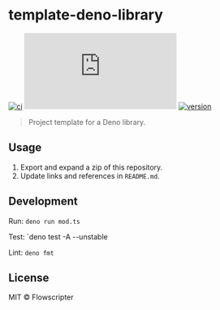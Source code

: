# template-deno-library

[![ci](https://github.com/flowscripter/template-deno-application/workflows/release-deno-library/badge.svg)](https://github.com/flowscripter/template-deno-library)
![dependencies](https://img.shields.io/endpoint?url=https%3A%2F%2Fdeno-visualizer.danopia.net%2Fshields%2Fupdates%2Fx%template-deno-library%2Fmod.ts)
[![version](https://img.shields.io/endpoint?url=https%3A%2F%2Fdeno-visualizer.danopia.net%2Fshields%2Flatest-version%2Fx%2Ftemplate-deno-library%2Fmod.ts)](https://doc.deno.land/https/deno.land/x/template-deno-library/mod.ts)

> Project template for a Deno library.

## Usage

1. Export and expand a zip of this repository.
2. Update links and references in `README.md`.

## Development

Run: `deno run mod.ts`

Test: `deno test -A --unstable

Lint: `deno fmt`

## License

MIT © Flowscripter
